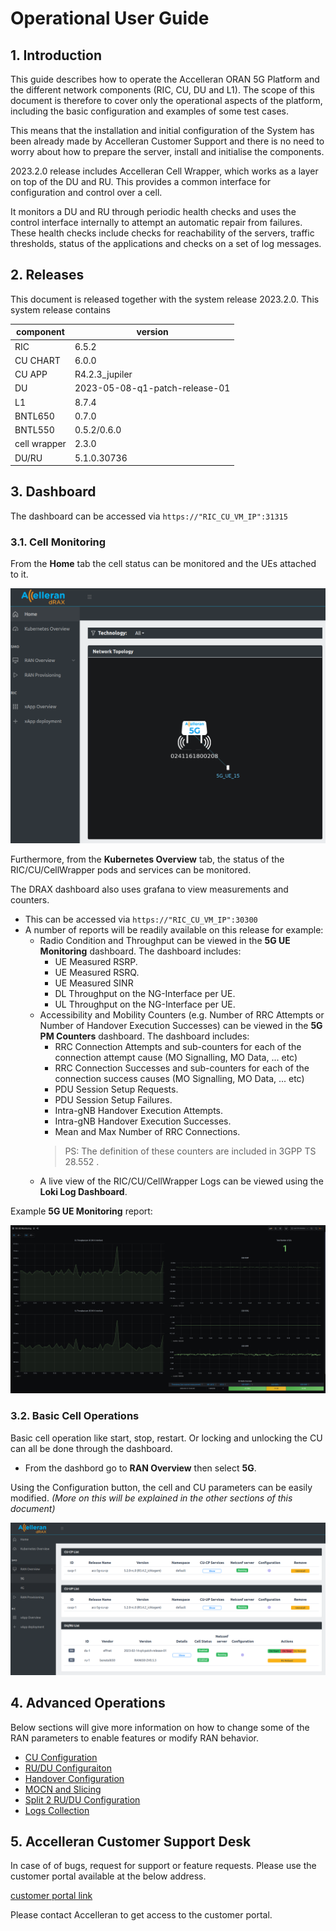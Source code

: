 
# Operational User Guide 

## 1. Introduction

This guide describes how to operate the Accelleran ORAN 5G  Platform and the different network components (RIC, CU, DU and L1). The scope of this document is therefore to cover only the operational aspects of the platform, including the basic configuration and examples of some test cases. 

This means that the installation and initial configuration of the System has been already made by Accelleran Customer Support and there is no need to worry about how to prepare the server, install and initialise the components.

2023.2.0 release includes Accelleran Cell Wrapper, which works as a layer on top of the DU and RU. This provides a common interface for configuration and control over a cell. 

It monitors a DU and RU through periodic health checks and uses the control interface internally to attempt an automatic repair from failures. These health checks include checks for reachability of the servers, traffic thresholds, status of the applications and checks on a set of log messages. 


## 2. Releases
This document is released together with the system release 2023.2.0. 
This system release contains 

| component    | version                        |
|--------------|--------------------------------|
| RIC          | 6.5.2                          |
| CU CHART     | 6.0.0                          |
| CU APP       | R4.2.3_jupiler                 |
| DU           | 2023-05-08-q1-patch-release-01 |
| L1           | 8.7.4                          |
| BNTL650      | 0.7.0                          |
| BNTL550      | 0.5.2/0.6.0                    |
| cell wrapper | 2.3.0                          |
| DU/RU        | 5.1.0.30736                    |

## 3. Dashboard

The dashboard can be accessed via ```https://"RIC_CU_VM_IP":31315```

### 3.1. Cell Monitoring
From the **Home** tab the cell status can be monitored and the UEs attached to it.

<p align="center">
  <img src="cu-configuration/topology_view.png">
</p>

Furthermore, from the **Kubernetes Overview** tab, the status of the RIC/CU/CellWrapper pods and services can be monitored.

The DRAX dashboard also uses grafana to view measurements and counters.

- This can be accessed via ```https://"RIC_CU_VM_IP":30300```
- A number of reports will be readily available on this release for example:
    - Radio Condition and Throughput can be viewed in the **5G UE Monitoring** dashboard. The dashboard includes:
        - UE Measured RSRP.
        - UE Measured RSRQ.
        - UE Measured SINR
        - DL Throughput on the NG-Interface per UE.
        - UL Throughput on the NG-Interface per UE.
    - Accessibility and Mobility Counters (e.g. Number of RRC Attempts or Number of Handover Execution Successes) can be viewed in the **5G PM Counters** dashboard. The dashboard includes:
        - RRC Connection Attempts and sub-counters for each of the connection attempt cause (MO Signalling, MO Data, ... etc)
        - RRC Connection Successes and sub-counters for each of the connection success causes (MO Signalling, MO Data, ... etc)
        - PDU Session Setup Requests.
        - PDU Session Setup Failures.
        - Intra-gNB Handover Execution Attempts.
        - Intra-gNB Handover Execution Successes.
        - Mean and Max Number of RRC Connections.
        > PS: The definition of these counters are included in 3GPP TS 28.552 .
    - A live view of the RIC/CU/CellWrapper Logs can be viewed using the **Loki Log Dashboard**.

Example **5G UE Monitoring** report:
<p align="center">
  <img src="logs-collection/grafana_view.png">
</p>

### 3.2. Basic Cell Operations

Basic cell operation like start, stop, restart. Or locking and unlocking the CU can all be done through the dashboard.

- From the dashbord go to **RAN Overview** then select **5G**.

Using the Configuration button, the cell and CU parameters can be easily modified. *(More on this will be explained in the other sections of this document)*

<p align="center">
  <img src="cu-configuration/config_view.png">
</p>


## 4. Advanced Operations

Below sections will give more information on how to change some of the RAN parameters to enable features or modify RAN behavior.

* [CU Configuration](cu-configuration/index.md)
* [RU/DU Configuraiton](modifying-ran650-or-ran550/index.md)
* [Handover Configuration](handover-configuration/index.md)
* [MOCN and Slicing](mocn-and-slicing/index.md)
* [Split 2 RU/DU Configuration](nodeh-du-ru-operation/index.md)
* [Logs Collection](logs-collection/index.md)


## 5. Accelleran Customer Support Desk

In case of of bugs, request for support or feature requests. Please use the customer portal available at the below address.

[customer portal link](https://accelleran.atlassian.net/servicedesk/customer/portal/31)

Please contact Accelleran to get access to the customer portal. 

